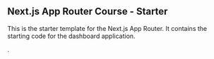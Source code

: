 ## Next.js App Router Course - Starter

This is the starter template for the Next.js App Router. It contains the starting code for the dashboard application.

.

